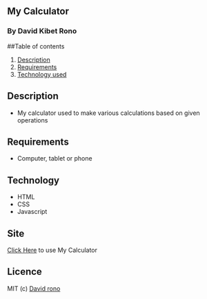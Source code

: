 ## My Calculator
### By David Kibet Rono

##Table of contents

1. [Description](#description)
1. [Requirements](#requirements)
1. [Technology used](#technology)

## Description
* My calculator used to make various calculations based on given operations

## Requirements
* Computer, tablet or phone

## Technology
* HTML
* CSS
* Javascript

## Site

[Click Here](https://davidkibetrono.github.io/My-Calculator/) to use My Calculator

## Licence
MIT (c) [David rono](https://choosealicense.com/licenses/mit/)


